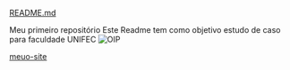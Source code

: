 
[README.md](https://github.com/user-attachments/files/19721230/README.md)

Meu primeiro repositório
Este Readme tem como objetivo 
estudo de caso para faculdade UNIFEC
![OIP](https://github.com/user-attachments/assets/a1bf4a79-8927-4224-a48f-e319db4e81d4)



[meuo-site](file:///C:/Users/diama/OneDrive/%C3%81rea%20de%20Trabalho/UNIFECAF/index.html)
